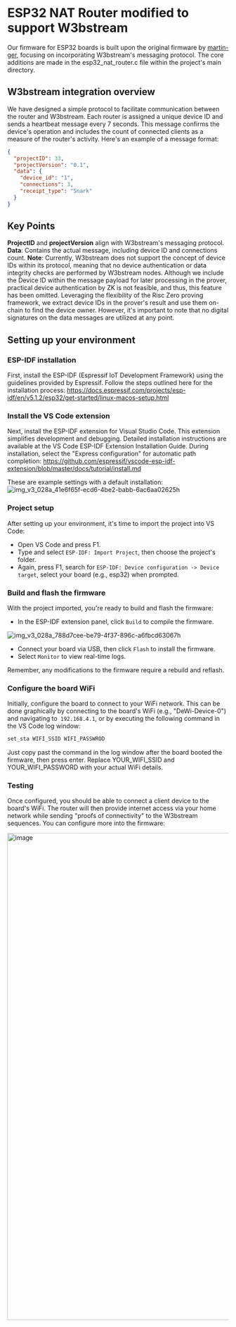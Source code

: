# ESP32 NAT Router modified to support W3bstream

Our firmware for ESP32 boards is built upon the original firmware by [martin-ger](https://github.com/martin-ger/esp32_nat_router), focusing on incorporating W3bstream's messaging protocol. The core additions are made in the esp32_nat_router.c file within the project's main directory.

## W3bstream integration overview
We have designed a simple protocol to facilitate communication between the router and W3bstream. Each router is assigned a unique device ID and sends a heartbeat message every 7 seconds. This message confirms the device's operation and includes the count of connected clients as a measure of the router's activity. Here's an example of a message format:

```json
{ 
  "projectID": 33,
  "projectVersion": "0.1",
  "data": {
    "device_id": "1",
    "connections": 3,
    "receipt_type": "Snark"
  }
}
```

## Key Points
**ProjectID** and **projectVersion** align with W3bstream's messaging protocol.
**Data**: Contains the actual message, including device ID and connections count.
**Note**:  Currently, W3bstream does not support the concept of device IDs within its protocol, meaning that no device authentication or data integrity checks are performed by W3bstream nodes. Although we include the Device ID within the message payload for later processing in the prover, practical device authentication by ZK is not feasible, and thus, this feature has been omitted. Leveraging the flexibility of the Risc Zero proving framework, we extract device IDs in the prover's result and use them on-chain to find the device owner. However, it's important to note that no digital signatures on the data messages are utilized at any point.


## Setting up your environment

### ESP-IDF installation
First, install the ESP-IDF (Espressif IoT Development Framework) using the guidelines provided by Espressif. Follow the steps outlined here for the installation process: https://docs.espressif.com/projects/esp-idf/en/v5.1.2/esp32/get-started/linux-macos-setup.html

### Install the VS Code extension
Next, install the ESP-IDF extension for Visual Studio Code. This extension simplifies development and debugging. Detailed installation instructions are available at the VS Code ESP-IDF Extension Installation Guide. During installation, select the "Express configuration" for automatic path completion: https://github.com/espressif/vscode-esp-idf-extension/blob/master/docs/tutorial/install.md

These are example settings with a default installation:
![img_v3_028a_41e6f65f-ecd6-4be2-babb-6ac6aa02625h](https://github.com/machinefi/iotex-dewi-demo/assets/11096047/e309b676-cada-4db4-bbe1-c37916521b00)

### Project setup
After setting up your environment, it's time to import the project into VS Code:

- Open VS Code and press F1.
- Type and select `ESP-IDF: Import Project`, then choose the project's folder.
- Again, press F1, search for `ESP-IDF: Device configuration -> Device target`, select your board (e.g., esp32) when prompted.

### Build and flash the firmware
With the project imported, you're ready to build and flash the firmware:

- In the ESP-IDF extension panel, click `Build` to compile the firmware.

![img_v3_028a_788d7cee-be79-4f37-896c-a6fbcd63067h](https://github.com/machinefi/iotex-dewi-demo/assets/11096047/616ad6df-0fad-426b-89c4-282051f555d2)

- Connect your board via USB, then click `Flash` to install the firmware.
- Select `Monitor` to view real-time logs.

Remember, any modifications to the firmware require a rebuild and reflash.

### Configure the board WiFi
Initially, configure the board to connect to your WiFi network. This can be done graphically by connecting to the board's WiFi (e.g., "DeWi-Device-0") and navigating to` 192.168.4.1`, or by executing the following command in the VS Code log window:

```sh
set_sta WIFI_SSID WIFI_PASSWROD
```
Just copy past the command in the log window after the board booted the firmware, then press enter.
Replace YOUR_WIFI_SSID and YOUR_WIFI_PASSWORD with your actual WiFi details.

### Testing
Once configured, you should be able to connect a client device to the board's WiFi. The router will then provide internet access via your home network while sending "proofs of connectivity" to the W3bstream sequences. You can configure more into the firmware:

<img width="1107" alt="image" src="https://github.com/machinefi/iotex-dewi-demo/assets/11096047/5f9cf0cb-07a5-4aba-b291-a7e647c31ab1">


